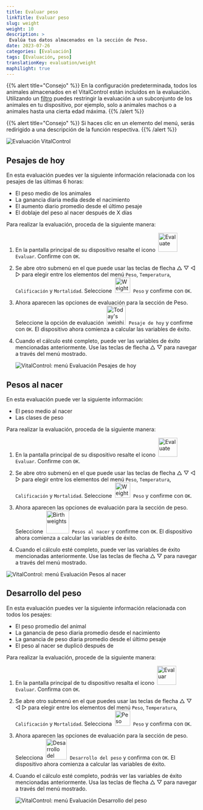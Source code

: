 ```yaml
---
title: Evaluar peso
linkTitle: Evaluar peso
slug: weight
weight: 10
description: >
 Evalúa tus datos almacenados en la sección de Peso.
date: 2023-07-26
categories: [Evaluación]
tags: [Evaluación, peso]
translationKey: evaluation/weight
maphilight: true
---
```

{{% alert title="Consejo" %}}
En la configuración predeterminada, todos los animales almacenados en el VitalControl están incluidos en la evaluación. Utilizando un [filtro](../../filter/) puedes restringir la evaluación a un subconjunto de los animales en tu dispositivo, por ejemplo, solo a animales machos o a animales hasta una cierta edad máxima.
{{% /alert %}}

{{% alert title="Consejo" %}}
Si haces clic en un elemento del menú, serás redirigido a una descripción de la función respectiva.
{{% /alert %}}

<img src="../images/imagemap.png" alt="Evaluación VitalControl" title="Peso" usemap="#workmap" class="maphilight" />

<map name="workmap">
   <area shape="rect" coords="3,40,116,160" alt="Pesaje de hoy" title="Evalúa los valores de peso de tus animales registrados con el VitalControl en el día actual&#10;Clic del ratón: a la documentación" href="/es/docs/evaluation/weight/#todays-weighings">
   <area shape="rect" coords="116,40,238,160" alt="Pesos al nacer" title="Evalúa tus pesos al nacer almacenados&#10;Clic del ratón: a la documentación" href="/es/docs/evaluation/weight/#birth-weights">
   <area shape="rect" coords="3,160,116,279" alt="Desarrollo del peso" title="Evalúa el desarrollo del peso de tus animales&#10;Clic del ratón: a la documentación" href="/es/docs/evaluation/weight/#weight-development">

   <area shape="rect" coords="150,282,238,319" alt="Filtro" title="Establecer un filtro&#10;Clic del ratón: a la documentación" href="/es/docs/filter">
   <area shape="rect" coords="2,282,95,319" alt="Atrás" title="Retroceder un nivel&#10;Clic del ratón: a la documentación" href="/es/docs/evaluation/">
</map>

## Pesajes de hoy
En esta evaluación puedes ver la siguiente información relacionada con los pesajes de las últimas 6 horas:
- El peso medio de los animales
- La ganancia diaria media desde el nacimiento
- El aumento diario promedio desde el último pesaje
- El doblaje del peso al nacer después de X días

Para realizar la evaluación, proceda de la siguiente manera:

1. En la pantalla principal de su dispositivo resalte el icono &nbsp;<img src="/icons/main/evaluation.svg" width="50" align="bottom" alt="Evaluate" />&nbsp; `Evaluar`. Confirme con `OK`.

2. Se abre otro submenú en el que puede usar las teclas de flecha △ ▽ ◁ ▷ para elegir entre los elementos del menú `Peso`, `Temperatura`, `Calificación` y `Mortalidad`. Seleccione &nbsp;<img src="/icons/evaluation/weight.svg" width="40" align="bottom" alt="Weight" />&nbsp; `Peso` y confirme con `OK`.

3. Ahora aparecen las opciones de evaluación para la sección de Peso. Seleccione la opción de evaluación &nbsp;<img src="/icons/evaluation/weighingtoday.svg" width="50" align="bottom" alt="Today's weighing" />&nbsp; `Pesaje de hoy` y confirme con `OK`. El dispositivo ahora comienza a calcular las variables de éxito.

4. Cuando el cálculo esté completo, puede ver las variables de éxito mencionadas anteriormente. Use las teclas de flecha △ ▽ para navegar a través del menú mostrado.

   ![VitalControl: menú Evaluación Pesajes de hoy](../images/todaysweighings.png "Evaluar Pesajes de hoy")

## Pesos al nacer
En esta evaluación puede ver la siguiente información:
- El peso medio al nacer
- Las clases de peso

Para realizar la evaluación, proceda de la siguiente manera:

1. En la pantalla principal de su dispositivo resalte el icono &nbsp;<img src="/icons/main/evaluation.svg" width="50" align="bottom" alt="Evaluate" />&nbsp; `Evaluar`. Confirme con `OK`.

2. Se abre otro submenú en el que puede usar las teclas de flecha △ ▽ ◁ ▷ para elegir entre los elementos del menú `Peso`, `Temperatura`, `Calificación` y `Mortalidad`. Seleccione &nbsp;<img src="/icons/evaluation/weight.svg" width="40" align="bottom" alt="Weight" />&nbsp; `Peso` y confirme con `OK`.

3. Ahora aparecen las opciones de evaluación para la sección de peso. Seleccione &nbsp;<img src="/icons/evaluation/birthweights.svg" width="60" align="bottom" alt="Birth weights" />&nbsp; `Pesos al nacer` y confirme con `OK`. El dispositivo ahora comienza a calcular las variables de éxito.

4. Cuando el cálculo esté completo, puede ver las variables de éxito mencionadas anteriormente. Use las teclas de flecha △ ▽ para navegar a través del menú mostrado.

![VitalControl: menú Evaluación Pesos al nacer](../images/birthweights.png "Evaluar Pesos al nacer")

## Desarrollo del peso

En esta evaluación puedes ver la siguiente información relacionada con todos los pesajes:
- El peso promedio del animal
- La ganancia de peso diaria promedio desde el nacimiento
- La ganancia de peso diaria promedio desde el último pesaje
- El peso al nacer se duplicó después de

Para realizar la evaluación, procede de la siguiente manera:

1. En la pantalla principal de tu dispositivo resalta el icono &nbsp;<img src="/icons/main/evaluation.svg" width="50" align="bottom" alt="Evaluar" />&nbsp; `Evaluar`. Confirma con `OK`.

2. Se abre otro submenú en el que puedes usar las teclas de flecha △ ▽ ◁ ▷ para elegir entre los elementos del menú `Peso`, `Temperatura`, `Calificación` y `Mortalidad`. Selecciona &nbsp;<img src="/icons/evaluation/weight.svg" width="40" align="bottom" alt="Peso" />&nbsp; `Peso` y confirma con `OK`.

3. Ahora aparecen las opciones de evaluación para la sección de peso. Selecciona &nbsp;<img src="/icons/evaluation/weightdevelopment.svg" width="55" align="bottom" alt="Desarrollo del peso" />&nbsp; `Desarrollo del peso` y confirma con `OK`. El dispositivo ahora comienza a calcular las variables de éxito.

4. Cuando el cálculo esté completo, podrás ver las variables de éxito mencionadas anteriormente. Usa las teclas de flecha △ ▽ para navegar a través del menú mostrado.

   ![VitalControl: menú Evaluación Desarrollo del peso](../images/weightdevelopment.png "Evaluar Desarrollo del peso")

